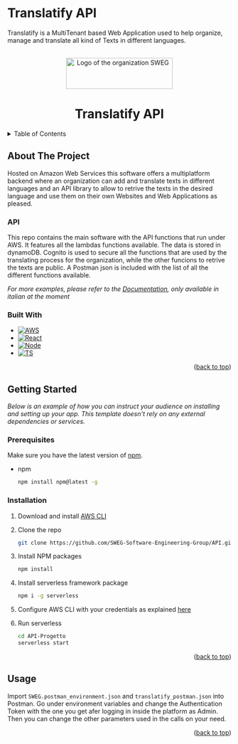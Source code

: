 <a name="readme-top"></a>
# Translatify API

Translatify is a MultiTenant based Web Application used to help organize, manage and translate all kind of Texts in different languages.

<!-- PROJECT LOGO -->
<br />
<div align="center">
  <a href="https://github.com/othneildrew/Best-README-Template">
    <img src="https://github.com/SWEG-Software-Engineering-Group/SWEG-Software-Engineering-Group.github.io/blob/main/img/sweg_logo.png" alt="Logo of the organization SWEG" width="240" height="70">
  </a>

  <h1 align="center">Translatify API</h1>
</div>

<!-- TABLE OF CONTENTS -->
<details>
  <summary>Table of Contents</summary>
  <ol>
    <li>
      <a href="#about-the-project">About The Project</a>
      <ul>
        <li><a href="#built-with">Built With</a></li>
      </ul>
    </li>
    <li>
      <a href="#getting-started">Getting Started</a>
      <ul>
        <li><a href="#prerequisites">Prerequisites</a></li>
        <li><a href="#installation">Installation</a></li>
      </ul>
    </li>
    <li><a href="#usage">Usage</a></li>
  </ol>
</details>

<!-- ABOUT THE PROJECT -->
## About The Project

Hosted on Amazon Web Services this software offers a multiplatform backend where an organization can add and translate texts in different languages and an API library to allow to retrive the texts in the desired language and use them on their own  Websites and Web Applications as pleased. 

### API

This repo contains the main software with the API functions that run under AWS. It features all the lambdas functions available. The data is stored in dynamoDB. Cognito is used to secure all the functions that are used by the translating process for the organization, while the other funcions to retrive the texts are public. A Postman json is included with the list of all the different functions available.

_For more examples, please refer to the [Documentation](https://github.com/SWEG-Software-Engineering-Group/SWEG-Software-Engineering-Group.github.io/blob/main/pb/esterni/Manuale%20Sviluppatore/Manuale%20Sviluppatore.pdf), only available in italian at the moment_

### Built With

* [![AWS][AWS.com]][AWS-url]
* [![React][React.js]][React-url]
* [![Node][Node.js]][Node-url]
* [![TS][Typescript.js]][Typescript-url]

<p align="right">(<a href="#readme-top">back to top</a>)</p>

<!-- GETTING STARTED -->
## Getting Started

_Below is an example of how you can instruct your audience on installing and setting up your app. This template doesn't rely on any external dependencies or services._

### Prerequisites

Make sure you have the latest version of [npm][npm-url].
* npm
  ```sh
  npm install npm@latest -g
  ```

### Installation

1. Download and install [AWS CLI][aws-cli-url]
2. Clone the repo
   ```sh
   git clone https://github.com/SWEG-Software-Engineering-Group/API.git
   ```
3. Install NPM packages
   ```sh
   npm install
   ```
4. Install serverless framework package
   ```sh
   npm i -g serverless
   ```
5. Configure AWS CLI with your credentials as explained [here](https://docs.aws.amazon.com/cli/latest/userguide/getting-started-quickstart.html)

6. Run serverless
   ```sh
   cd API-Progetto
   serverless start
   ```

<p align="right">(<a href="#readme-top">back to top</a>)</p>

<!-- USAGE EXAMPLES -->
## Usage

Import `SWEG.postman_environment.json` and `translatify_postman.json` into Postman.
Go under environment variables and change the Authentication Token with the one you get afer logging in inside the platform as Admin. Then you can change the other parameters used in the calls on your need.

<p align="right">(<a href="#readme-top">back to top</a>)</p>


<!-- MARKDOWN LINKS & IMAGES -->
<!-- https://www.markdownguide.org/basic-syntax/#reference-style-links -->
[AWS.com]: https://img.shields.io/badge/AWS-%23FF9900.svg?style=for-the-badge&logo=amazon-aws&logoColor=white
[AWS-url]: https://aws.amazon.com/
[React.js]: https://img.shields.io/badge/React-20232A?style=for-the-badge&logo=react&logoColor=61DAFB
[React-url]: https://reactjs.org/
[Node.js]: https://img.shields.io/badge/node.js-6DA55F?style=for-the-badge&logo=node.js&logoColor=white
[Node-url]: https://nodejs.org/
[Typescript.js]: https://img.shields.io/badge/typescript-%23007ACC.svg?style=for-the-badge&logo=typescript&logoColor=white
[Typescript-url]: https://www.typescriptlang.org/
[npm-url]: https://docs.npmjs.com/downloading-and-installing-node-js-and-npm
[aws-cli-url]: https://docs.aws.amazon.com/cli/latest/userguide/getting-started-install.html
